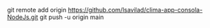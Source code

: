 
git remote add origin https://github.com/lsavilad/clima-app-consola-NodeJs.git
git push -u origin main
